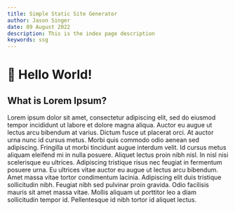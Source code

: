 ```yaml
---
title: Simple Static Site Generator
author: Jason Singer
date: 09 August 2022
description: This is the index page description
keywords: ssg
---
```


# 👋 Hello World!

## What is Lorem Ipsum?

Lorem ipsum dolor sit amet, consectetur adipiscing elit, sed do eiusmod tempor incididunt ut labore et dolore magna aliqua. Auctor eu augue ut lectus arcu bibendum at varius. Dictum fusce ut placerat orci. At auctor urna nunc id cursus metus. Morbi quis commodo odio aenean sed adipiscing. Fringilla ut morbi tincidunt augue interdum velit. Id cursus metus aliquam eleifend mi in nulla posuere. Aliquet lectus proin nibh nisl. In nisl nisi scelerisque eu ultrices. Adipiscing tristique risus nec feugiat in fermentum posuere urna. Eu ultrices vitae auctor eu augue ut lectus arcu bibendum. Amet massa vitae tortor condimentum lacinia. Adipiscing elit duis tristique sollicitudin nibh. Feugiat nibh sed pulvinar proin gravida. Odio facilisis mauris sit amet massa vitae. Mollis aliquam ut porttitor leo a diam sollicitudin tempor id. Pellentesque id nibh tortor id aliquet lectus.